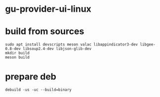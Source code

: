 # gu-provider-ui-linux


# build from sources

```
sudo apt install devscripts meson valac libappindicator3-dev libgee-0.8-dev libsoup2.4-dev libjson-glib-dev
mkdir build
meson build
```


# prepare deb 
```
debuild -us -uc --build=binary
```

